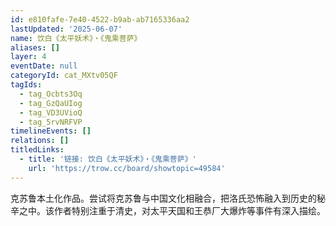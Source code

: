 ```yaml
---
id: e810fafe-7e40-4522-b9ab-ab7165336aa2
lastUpdated: '2025-06-07'
name: 饮白《太平妖术》・《鬼乘菩萨》
aliases: []
layer: 4
eventDate: null
categoryId: cat_MXtv05QF
tagIds:
  - tag_Ocbts3Oq
  - tag_GzQaUIog
  - tag_VD3UVioQ
  - tag_5rvNRFVP
timelineEvents: []
relations: []
titledLinks:
  - title: '链接: 饮白《太平妖术》・《鬼乘菩萨》'
    url: 'https://trow.cc/board/showtopic=49584'
---
```

克苏鲁本土化作品。尝试将克苏鲁与中国文化相融合，把洛氏恐怖融入到历史的秘辛之中。该作者特别注重于清史，对太平天国和王恭厂大爆炸等事件有深入描绘。
